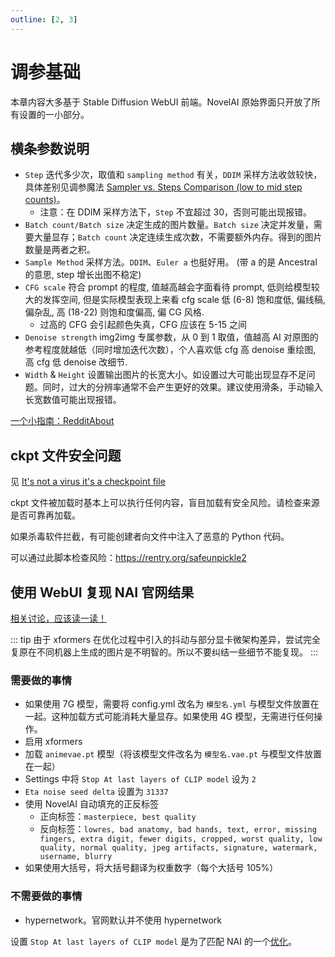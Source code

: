 ```yaml
---
outline: [2, 3]
---
```


# 调参基础

本章内容大多基于 Stable Diffusion WebUI 前端。NovelAI 原始界面只开放了所有设置的一小部分。

## 横条参数说明

 - `Step` 迭代多少次，取值和 `sampling method` 有关，`DDIM` 采样方法收敛较快，具体差别见调参魔法 [Sampler vs. Steps Comparison (low to mid step counts)](https://www.reddit.com/r/StableDiffusion/comments/wwm2at/sampler_vs_steps_comparison_low_to_mid_step_counts/)。
   - 注意：在 DDIM 采样方法下，`Step` 不宜超过 30，否则可能出现报错。
 - `Batch count/Batch size` 决定生成的图片数量。`Batch size` 决定并发量，需要大量显存；`Batch count` 决定连续生成次数，不需要额外内存。得到的图片数量是两者之积。
 - `Sample Method` 采样方法。`DDIM`、`Euler a` 也挺好用。 (带 a 的是 Ancestral 的意思, step 增长出图不稳定)
 - `CFG scale` 符合 prompt 的程度, 值越高越会字面看待 prompt, 低则给模型较大的发挥空间, 但是实际模型表现上来看 cfg scale 低 (6-8) 饱和度低, 偏线稿, 偏杂乱, 高 (18-22) 则饱和度偏高, 偏 CG 风格.
   - 过高的 CFG 会引起颜色失真，CFG 应该在 5-15 之间
 - `Denoise strength` img2img 专属参数，从 0 到 1 取值，值越高 AI 对原图的参考程度就越低（同时增加迭代次数），个人喜欢低 cfg 高 denoise 重绘图, 高 cfg 低 denoise 改细节.
 - `Width` & `Height` 设置输出图片的长宽大小。如设置过大可能出现显存不足问题。同时，过大的分辨率通常不会产生更好的效果。建议使用滑条，手动输入长宽数值可能出现报错。

[一个小指南：RedditAbout](https://www.reddit.com/r/StableDiffusion/comments/xbeyw3/can_anyone_offer_a_little_guidance_on_the/)

## ckpt 文件安全问题

见 [It's not a virus it's a checkpoint file](https://huggingface.co/Deltaadams/Hentai-Diffusion/discussions/12)

ckpt 文件被加载时基本上可以执行任何内容，盲目加载有安全风险。请检查来源是否可靠再加载。

如果杀毒软件拦截，有可能创建者向文件中注入了恶意的 Python 代码。

可以通过此脚本检查风险：<https://rentry.org/safeunpickle2>

## 使用 WebUI 复现 NAI 官网结果

[相关讨论，应该读一读！](https://github.com/AUTOMATIC1111/stable-diffusion-webui/discussions/2017)

::: tip
由于 xformers 在优化过程中引入的抖动与部分显卡微架构差异，尝试完全复原在不同机器上生成的图片是不明智的。所以不要纠结一些细节不能复现。
:::


### 需要做的事情

* 如果使用 7G 模型，需要将 config.yml 改名为 `模型名.yml` 与模型文件放置在一起。这种加载方式可能消耗大量显存。如果使用 4G 模型，无需进行任何操作。
* 启用 xformers
* 加载 `animevae.pt` 模型（将该模型文件改名为 `模型名.vae.pt` 与模型文件放置在一起）
* Settings 中将 `Stop At last layers of CLIP model` 设为 `2`
* `Eta noise seed delta` 设置为 `31337`
* 使用 NovelAI 自动填充的正反标签
  * 正向标签：`masterpiece, best quality`
  * 反向标签：`lowres, bad anatomy, bad hands, text, error, missing fingers, extra digit, fewer digits, cropped, worst quality, low quality, normal quality, jpeg artifacts, signature, watermark, username, blurry`
* 如果使用大括号，将大括号翻译为权重数字（每个大括号 105%）

### 不需要做的事情

* hypernetwork。官网默认并不使用 hypernetwork

设置 `Stop At last layers of CLIP model` 是为了匹配 NAI 的一个[优化](https://blog.novelai.net/novelai-improvements-on-stable-diffusion-e10d38db82ac)。
